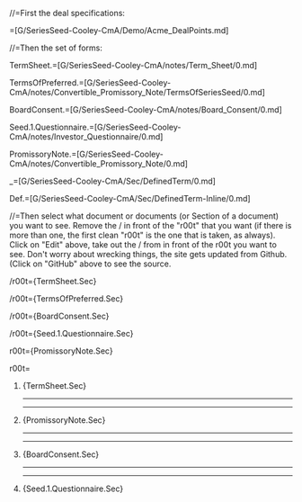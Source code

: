 //=First the deal specifications:
 
=[G/SeriesSeed-Cooley-CmA/Demo/Acme_DealPoints.md]

//=Then the set of forms:

TermSheet.=[G/SeriesSeed-Cooley-CmA/notes/Term_Sheet/0.md]

TermsOfPreferred.=[G/SeriesSeed-Cooley-CmA/notes/Convertible_Promissory_Note/TermsOfSeriesSeed/0.md]

BoardConsent.=[G/SeriesSeed-Cooley-CmA/notes/Board_Consent/0.md]

Seed.1.Questionnaire.=[G/SeriesSeed-Cooley-CmA/notes/Investor_Questionnaire/0.md]

PromissoryNote.=[G/SeriesSeed-Cooley-CmA/notes/Convertible_Promissory_Note/0.md]

_=[G/SeriesSeed-Cooley-CmA/Sec/DefinedTerm/0.md]

Def.=[G/SeriesSeed-Cooley-CmA/Sec/DefinedTerm-Inline/0.md]

//=Then select what document or documents (or Section of a document) you want to see.  Remove the / in front of the "r00t" that you want (if there is more than one, the first clean "r00t" is the one that is taken, as always).  Click on "Edit" above, take out the / from in front of the r00t you want to see.  Don't worry about wrecking things, the site gets updated from Github. (Click on "GitHub" above to see the source.

/r00t={TermSheet.Sec}  

/r00t={TermsOfPreferred.Sec}  

/r00t={BoardConsent.Sec}
  
/r00t={Seed.1.Questionnaire.Sec}

r00t={PromissoryNote.Sec}
  
r00t=<ol><li>{TermSheet.Sec}<hr><hr><li>{PromissoryNote.Sec}<hr><hr><li>{BoardConsent.Sec}<hr><hr><li>{Seed.1.Questionnaire.Sec}</ol>